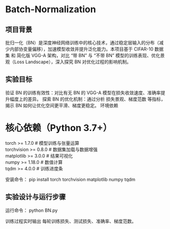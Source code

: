 # Batch-Normalization
## 项目背景
批归一化（BN）是深度神经网络训练中的核心技术，通过稳定层输入的分布（减少内部协变量偏移），加速模型收敛并提升泛化能力。本项目基于 CIFAR-10 数据集 和 简化版 VGG-A 架构，对比 “带 BN” 与 “不带 BN” 模型的训练表现、优化景观（Loss Landscape），深入探究 BN 对优化过程的影响机制。
## 实验目标
验证 BN 的训练有效性：对比有无 BN 的 VGG-A 模型在损失收敛速度、准确率提升幅度上的差异。
探索 BN 的优化机制：通过分析 损失景观、梯度范数 等指标，揭示 BN 如何让优化空间更平滑、梯度更稳定。
环境依赖

# 核心依赖（Python 3.7+）
torch >= 1.7.0      # 模型训练与张量运算  
torchvision >= 0.8.0 # 数据集加载与数据增强  
matplotlib >= 3.0.0  # 结果可视化  
numpy >= 1.18.0      # 数值计算  
tqdm >= 4.0.0        # 训练进度条  


安装命令：
pip install torch torchvision matplotlib numpy tqdm

## 实验设计与运行步骤
运行命令：
python BN.py


训练过程实时输出 每轮训练损失、测试损失、准确率、梯度范数。
